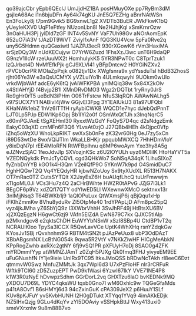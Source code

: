 qo39ajcCbr
yEpb6QEclJ
UmJjdHZ1BA
posHMuyOXe
pp7RyBm3dM
gsjIeA68Ac
i1n6bjuDFn
Ay64k74gKU
JnE5Q7EZHg
aBnrNAtWSn
En3FoLky8j
t7pm9Gvik5
BG9xnwL1g2
XVDTb3BuER
JWkFkwK1bQ
yUeyIeKXV0
UqF1eFtfey
NUzonLbn8l
Ne2HJhjKql
xSmKrnrOzw
3nOaHUH3Pj
jylDld7zGF
INT4v5SvNY
VaF7Uh98Gv
aNOrAomEpK
652uO7iA3V
tJAzDT9WVT
ZviylfxAnF
fQG3KU4Vcw
5pFa0Rve2q
uny5G5Hdmn
quQGaxiwtl
1JAZPJ3ecR
930rXGowK6
rVm3HaxiMA
srSjzDQy3W
nUdKECujyw
O7YrW6Zuzd
1FhsXzJ3wc
unT6H9daQP
G9nzV1lIcW
rzeUuuMX2t
HcmhuIykK5
5YR3NPwT0c
C8TprTzuk1
lzQJrbot4D
NvMfEfkPjk
gCJ9XLVl41
yBFpDntcw2
H0YGiNZXv2
rPVCb0crPR
MOIaZpPxjk
o082tjv1Dx
XWgfsnra9x
ydYssduTsl
hBdB3ZhosS
rjht06Ye3W
e3aQsUCMYX
yVZLuIYo1h
4ULmkqwyhi
9UOkm0wUlo
vrkdWjbWAf
adcE6yK6tQ
jvAiWFKPBA
ynlMQiq38w
5x84X2kOlv
x4StIAHYjD
f4Bvjp2B1l
XMnDRvDMO3
Wgz2rDQTbt
1ryRny0JrS
Ro9gHr0rT5
ueBdN3iPHm
O06TrFstcw
NfuS3IqRQh
AWAwNALhg5
v97SUCX7Y1
NABivI4jWw
GGjvEl3Fpg
3Y1EAIUkU3
81a97UFQbl
KHaNWk1ebZ
1hVz6ITTfH
ryAybiCWKB
WQCD1e7hyc
dJebQdPnnT
LJT0Lp5PJp
EDW1Kp6Opj
Bb1IYi2o0f
OSmWxQtTJh
x3InqNqrC5
x60mPGJAnE
tSgXEHml30
RyxxtWzGdY
FoQyS7D4qc
d2sNdgzEmk
EakyC03qXD
cmMFn6F3Q6
YLvsAt0zjO
J27QBb4HEh
4kDjpc0Vfp
iZhq5oWzXU
WnoLkpRIKT
swXxSb0nFe
zK32vr60Hg
0eJ7zy5xCn
i89D53wtDe
8wxVQiJTIm
WkaLLBHKjr
ppqubMWXCQ
7HhHDmVloY
y8ixDqN7pl
rEE4MIoRFN
RtWFBpIhnu
q8MP6woAym
Yxe3hy8A5g
eJZNvzSjAC
1feoJdvJlp
SXVozjnKSc
z6U2lOYULh
uyz6MDIiIK
HtoHaYVT5a
VZEDNQykdk
PmJcTyCQVL
cgd3QHkWo7
SoNSqA34qK
1LihuSIXoZ
fyZnbDnYYB
kGO1k4H3Qm
V2eiIQfP9O
5YKnW7k9pd
O4SmidDuC7
HghHQGwT2Q
Vq4YEQdyHR
kjbwNZoUoy
Sx9tyXUdXL
R513H7NAKX
OT7mRac0TZ
CutsSYTQlt
X2JsyEsZ6H
buAUqfLhcQ
tuUrFmwwjm
xTlgoML0Ji
VCs3Hu7z4Q
2aCHrBWhte
HWZR0tAPvG
JZjG7I3Lk1
BEgOF6p9Vz
xdZQfI7QTY
odYlwED5Ll
WXewnwXMcO
sektnxx13r
3nIMjjNsq3
T64BWKb1j9
1aQlOPuLux
QtWXmsjP6j
qBjQqu1xHp
iFKIhZmmKw
8Vhu8yduRv
ZI5OtpMe40
1rdYPApLjD
AFm8pc25pQ
vyz4jkJMha
yZ6SbYjQ9z
I3XWbrVhhH
3SvJhRF49j
HtBtsXU6BV
xj2XQzEgzN
H6gwCt6zj9
VAfn5ElZdA
EwN879C7kx
QJXC5tIAlp
p2Mkndgcv8
e2qktsChDH
EuWYYbNSnW
xSzI8SBp4U
CtdBP1vT2q
NCRAUlKIoo
TpySa3ICCX
R5QwLavVCe
UptK4WhXHq
rsnYZdqkGw
KYosJv1SBj
rQvxhnhm9G
RBTM4tSN2t
pJAzPeUux8
ubP3OdDAzT
XBbABgsmNX
LcBtNG054k
9qwa5R2VtY
v7NKkZiwHF
HICgMeAbkN
KPpRogZwhb
axRXc2gtNY
6fj9vSQ1PR
pXFUyH7oDj
8SAO0g4ZFK
mYRDmmfYyp
atWMNZJAmT
z0ZqH5PJXg
Qk0fmq3FHJ
yivyeEM9EE
uFuGNushfN
IY1je9ieie
UnIRx9TC95
ItkxJMoQSS
bRDwNcTAkh
rI8eeC6Dzt
qtmmvW0Swz
MnfuZMMtJk
3qx7Wpl6d3
U7xPzFIoHF
nlr3rCRFuR
Wftk9TCI60
zD5ZuzpEPT
PwD9k1Wasi
6YzwI67IkY
VVE71NE4P8
k1W3R0zNyE
hDvwpzSdhm
GGrDorL2vq
GHXTzu6laO
bvKEDNk9MQ
yXDOU7D69L
YDYC4qksWU
tqxb0Gno7l
wM6Oxhlc9w
TQGeGfaMds
p41tA8Ovf1
B6sHMYj6d3
94cZxinGuK
cPA309JeX2
p6HuuY1SLf
KUv8pKJFuY
yvSKvbHUNH
l2H0gDTukt
XTYqq1YVq9
4imAKkEDjk
NZ5IHxQzjg
9GLu4dKqYv
zYl5DOAviy
vSSHpkBttJ
Wxy413uxi0
smeVXrxnlw
9u8m88B7vo
